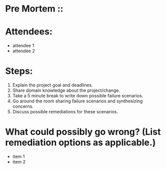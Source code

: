 # Pre Mortem :: <project name>

<Brief description of the project.>

# Attendees:

- attendee 1
- attendee 2

# Steps:

1. Explain the project goal and deadlines.
2. Share domain knowledge about the project/change.
3. Take a 5 minute break to write down possible failure scenarios.
4. Go around the room sharing failure scenarios and synthesizing concerns.
5. Discuss possible remediations for these scenarios.

# What could possibly go wrong? (List remediation options as applicable.)

- item 1
- item 2
